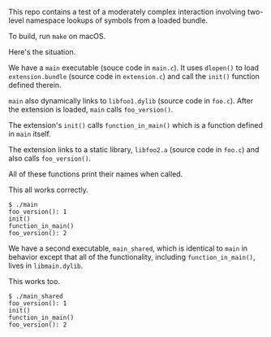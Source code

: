 This repo contains a test of a moderately complex interaction involving two-level namespace lookups of symbols from a loaded bundle.

To build, run `make` on macOS.

Here's the situation.

We have a `main` executable (souce code in `main.c`). It uses `dlopen()` to load `extension.bundle` (source code in `extension.c`) and call the `init()` function defined therein.

`main` also dynamically links to `libfoo1.dylib` (source code in `foo.c`). After the extension is loaded, `main` calls `foo_version()`.

The extension's `init()` calls `function_in_main()` which is a function defined in `main` itself.

The extension links to a static library, `libfoo2.a` (source code in `foo.c`) and also calls `foo_version()`.

All of these functions print their names when called.

This all works correctly.
```
$ ./main
foo_version(): 1
init()
function_in_main()
foo_version(): 2
```

We have a second executable, `main_shared`, which is identical to `main` in behavior except that all of the functionality, including `function_in_main()`, lives in `libmain.dylib`.

This works too.
```
$ ./main_shared
foo_version(): 1
init()
function_in_main()
foo_version(): 2
```


